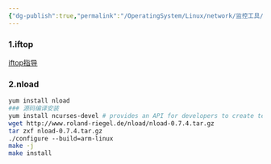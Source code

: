 ```yaml
---
{"dg-publish":true,"permalink":"/OperatingSystem/Linux/network/监控工具/","noteIcon":"3"}
---
```


### 1.iftop

[iftop指导](https://www.cnblogs.com/shigzh/p/17067017.html#:~:text=%E4%B8%8E%E8%BF%99%E4%B8%89%E8%A1%8C%E5%AF%B9%E5%BA%94,40s%E7%9A%84%E5%B9%B3%E5%9D%87%E6%B5%81%E9%87%8F%E5%80%BC%E3%80%82)


### 2.nload

```sh
yum install nload
### 源码编译安装
yum install ncurses-devel # provides an API for developers to create text-based user interfaces in a terminal-independent manner
wget http://www.roland-riegel.de/nload/nload-0.7.4.tar.gz
tar zxf nload-0.7.4.tar.gz
./configure --build=arm-linux
make -j
make install


```